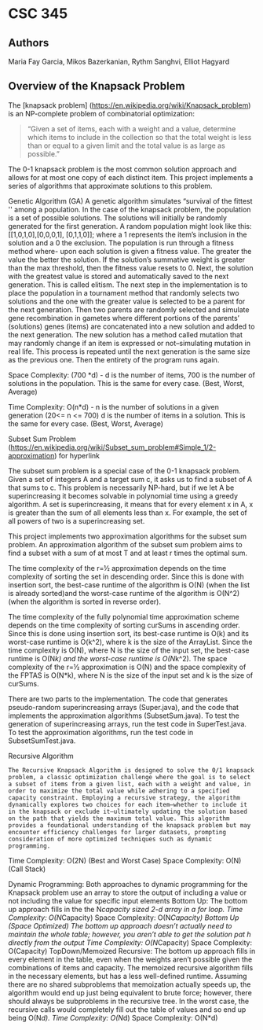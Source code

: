# CSC 345

## Authors
Maria Fay Garcia, Mikos Bazerkanian, Rythm Sanghvi, Elliot Hagyard

## Overview of the Knapsack Problem

The [knapsack problem] (https://en.wikipedia.org/wiki/Knapsack_problem) is an NP-complete problem of combinatorial optimization:


> “Given a set of items, each with a weight and a value, determine
which items to include in the collection so that the total weight
is less than or equal to a given limit and the total value is as
large as possible.”

The 0-1 knapsack problem is the most common solution approach and allows
for at most one copy of each distinct item. This project implements a series
of algorithms that approximate solutions to this problem.



Genetic Algorithm (GA)
	A genetic algorithm simulates “survival of the fittest '' among a population. In the case of the knapsack problem, the population is a set of possible solutions. The solutions will initially be randomly generated for the first generation. A random population might look like this: [[1,0,1,0],[0,0,0,1], [0,1,1,0]]; where a 1 represents the item’s inclusion in the solution and a 0 the exclusion. The population is run through a fitness method where- upon each solution is given a fitness value. The greater the value the better the solution. If the solution’s summative weight is greater than the max threshold, then the fitness value resets to 0. Next, the solution with the greatest value is stored and automatically saved to the next generation. This is called elitism. The next step in the implementation is to place the population in a tournament method that randomly selects two solutions and the one with the greater value is selected to be a parent for the next generation. Then two parents are randomly selected and simulate gene recombination in gametes where different portions of the parents’ (solutions) genes (items) are concatenated into a new solution and added to the next generation. The new solution has a method called mutation that may randomly change if an item is expressed or not–simulating mutation in real life. This process is repeated until the next generation is the same size as the previous one. Then the entirety of the program runs again.

Space Complexity: (700 *d) - d is the number of items, 700 is the number of solutions in the population. This is the same for every case. (Best, Worst, Average)

Time Complexity: O(n*d) - n is the number of solutions in a given generation (20<= n <= 700) d is the number of items in a solution. This is the same for every case. (Best, Worst, Average)




Subset Sum Problem (https://en.wikipedia.org/wiki/Subset_sum_problem#Simple_1/2-approximation) for hyperlink

The subset sum problem is a special case of the 0-1 knapsack problem. Given a set of integers A and a target sum c, it asks us to find a subset of A that sums to c. This problem is necessarily NP-hard, but if we let A be superincreasing it becomes solvable in polynomial time using a greedy algorithm. A set is superincreasing, it means that for every element x in A, x is greater than the sum of all elements less than x. For example, the set of all powers of two is a superincreasing set.

This project implements two approximation algorithms for the subset sum problem. An approximation algorithm of the subset sum problem aims to find a subset with a sum of at most T and at least r times the optimal sum.

The time complexity of the r=½ approximation depends on the time complexity of sorting the set in descending order. Since this is done with insertion sort, the best-case runtime of the algorithm is O(N) (when the list is already sorted)and the worst-case runtime of the algorithm is O(N^2) (when the algorithm is sorted in reverse order).

The time complexity of the fully polynomial time approximation scheme depends on the time complexity of sorting curSums in ascending order. Since this is done using insertion sort, its best-case runtime is O(k) and its worst-case runtime is O(k^2), where  k is the size of the ArrayList. Since the time complexity is O(N), where N is the size of the input set, the best-case runtime is O(N*k) and the worst-case runtime is O(N*k^2). The space complexity of the r=½ approximation is O(N) and the space complexity of the FPTAS is O(N*k), where N is the size of the input set and k is the size of curSums.

There are two parts to the implementation. The code that generates pseudo-random superincreasing arrays (Super.java), and the code that implements the approximation algorithms (SubsetSum.java). To test the generation of superincreasing arrays, run the test code in SuperTest.java. To test the approximation algorithms, run the test code in SubsetSumTest.java. 


Recursive Algorithm

	The Recursive Knapsack Algorithm is designed to solve the 0/1 knapsack problem, a classic optimization challenge where the goal is to select a subset of items from a given list, each with a weight and value, in order to maximize the total value while adhering to a specified capacity constraint. Employing a recursive strategy, the algorithm dynamically explores two choices for each item—whether to include it in the knapsack or exclude it—ultimately updating the solution based on the path that yields the maximum total value. This algorithm provides a foundational understanding of the knapsack problem but may encounter efficiency challenges for larger datasets, prompting consideration of more optimized techniques such as dynamic programming.

Time Complexity: O(2N) (Best and Worst Case)
Space Complexity: O(N) (Call Stack)

Dynamic Programming:
Both approaches to dynamic programming for the Knapsack problem use an array to store the output of including a value or not including the value for specific input elements 
Bottom Up: 
The bottom up approach fills in the the N*capacity sized 2-d array in a for loop.
Time Complexity: O(N*Capacity)
Space Complexity: O(N*Capacity)
Bottom Up (Space Optimized)
The bottom up approach doesn’t actually need to maintain the whole table; however, you aren’t able to get the solution pat	h directly from the output
Time Complexity: O(N*Capacity)
Space Complexity: O(Capacity)
TopDown/Memoized Recursive:
	The bottom up approach fills in every element in the table, even when the weights aren’t possible given the combinations of items and capacity.
The memoized recursive algorithm fills in the necessary elements, but has a less well-defined runtime. Assuming there are no shared subproblems that memoization actually speeds up, the algorithm would end up just being equivalent to brute force; however, there should always be subproblems in the recursive tree. In the worst case, the recursive calls would completely fill out the table of values and so end up being O(N*d).
	Time Complexity: O(N*d)
	Space Complexity: O(N*d)

